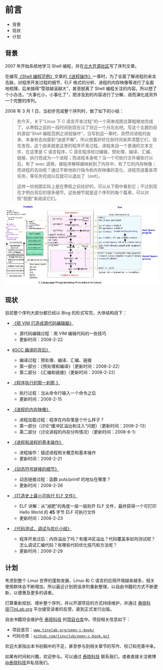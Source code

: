 # 前言

*   背景
*   现状
*   计划

## 背景

2007 年开始系统地学习 Shell 编程，并在[兰大开源社区](http://oss.lzu.edu.cn)写了序列文章。

在编写[《Shell 编程范例》](http://tinylab.gitbooks.io/shellbook)文章的[《进程操作》](http://tinylab.gitbooks.io/shellbook/content/zh/chapters/01-chapter7.html)一章时，为了全面了解进程的来龙去脉，对程序开发过程的细节、ELF 格式的分析、进程的内存映像等进行了全面地梳理，后来搞得“雪球越滚越大”，甚至脱离了 Shell 编程关注的内容。所以想了个小办法，“大事化小，小事化了”，把涉及到的内容进行了分解，进而演化成另外一个完整的序列。

2008 年 3 月 1 日，当初步完成整个序列时，做了如下的小结：

> 到今天，关于"Linux 下 C 语言开发过程"的一个简单视图总算粗略地完成了，从寒假之前的一段时间到现在过了将近一个月左右吧。写这个主题的目的源自“Shell 编程范例之进程操作”，当写到这一章时，突然对进程的由来、本身和去向感到“迷惑不解”。所以想着好好花些时间来弄清楚它们，现在发现，这个由来就是这里的程序开发过程，进程来自一个普通的文本文件，在这里是 C 语言程序，C 语言程序经过编辑、预处理、编译、汇编、链接、执行而成为一个进程；而进程本身呢？当一个可执行文件被执行以后，有了 exec 调用，被程序解释器映射到了内存中，有了它的内存映像；而进程的去向呢？通过不断地执行指令和内存映像的变化，进程完成着各项任务，等任务完成以后就可以退出了（exit）。
> 
> 这样一份视图实际上是在寒假之前绘好的，可以从下图中看到它；不过到现在才明白背后的很多细节。这些细节就是这个序列的每个篇章，可以对照“视图”来阅读它们。

![C 语言程序开发过程视图](img/c_dev_procedure.jpg)

## 现状

目前整个序列大部分都已经以 Blog 的形式写完，大体结构目下：

*   [《把 VIM 打造成源代码编辑器》](http://www.tinylab.org/make-vim-source-code-editor/)
    *   源代码编辑过程：用 VIM 编辑代码的一些技巧
    *   更新时间：2008-2-22

*   [《GCC 编译的背后》](http://www.tinylab.org/behind-the-gcc-compiler/)
    *   编译过程：预处理、编译、汇编、链接
    *   第一部分：《预处理和编译》（更新时间：2008-2-22）
    *   第二部分：《汇编和链接》（更新时间：2008-2-22）

*   [《程序执行的那一刹那 》](http://www.tinylab.org/program-execution-the-moment/)
    *   执行过程：当从命令行输入一个命令之后
    *   更新时间：2008-2-15

*   [《进程的内存映像》](http://www.tinylab.org/process-memory-image/)
    *   进程加载过程：程序在内存里是个什么样子？
    *   第一部分（讨论“缓冲区溢出和注入”问题）（更新时间：2008-2-13）
    *   第二部分（讨论进程的内存分布情况）（更新时间：2008-6-1）

*   [《进程和进程的基本操作》](http://www.tinylab.org/process-and-basic-operation/)
    *   进程操作：描述进程相关概念和基本操作
    *   更新时间：2008-2-21

*   [《动态符号链接的细节》](http://www.tinylab.org/details-of-a-dynamic-symlink/)
    *   动态链接过程：函数 puts/printf 的地址在哪里？
    *   更新时间：2008-2-26

*   [《打造史上最小可执行 ELF 文件》](http://www.tinylab.org/as-an-executable-file-to-slim-down/)
    *   ELF 详解：从”减肥”的角度一层一层剖开 ELF 文件，最终获得一个可打印 Hello World 的 **45** 字节 ELF 可执行文件
    *   更新时间：2008-2-23

*   [《代码测试、调试与优化小结》](http://www.tinylab.org/testing-debugging-and-optimization-of-code-summary/)
    *   程序开发过后：内存溢出了吗？有缓冲区溢出？代码覆盖率如何测试呢？怎么调试汇编代码？有哪些代码优化技巧和方法呢？
    *   更新时间：2008-2-29

## 计划

考虑到整个 Linux 世界的蓬勃发展，Linux 和 C 语言的应用环境越来越多，相关使用群体会不断增加，所以最近计划把该序列重新整理，以自由书籍的方式不断更新，以便惠及更多的读者。

打算重新规划、增补整个序列，并以开源项目的方式持续维护，并通过 [泰晓科技|TinLab.org](http://tinylab.org) 平台接受读者的反馈，直到正式发行出版。

自由书籍将会维护在 [泰晓科技](http://tinylab.org) 的[项目仓库](https://github.com/tinyclub/open-c-book)中。项目相关信息如下：

*   项目首页：[`www.tinylab.org/open-c-book/`](http://www.tinylab.org/open-c-book/)
*   代码仓库：[`github.com/tinyclub/open-c-book.git`](https://github.com/tinyclub/open-c-book)

欢迎大家指出本书初稿中的不足，甚至参与到相关章节的写作、校订和完善中来。

如果有时间和兴趣，欢迎参与。可以通过 [泰晓科技](http://www.tinylab.org/about/) 联系我们，或者直接关注微博[@泰晓科技](http://weibo.com/tinylaborg)并私信我们。
